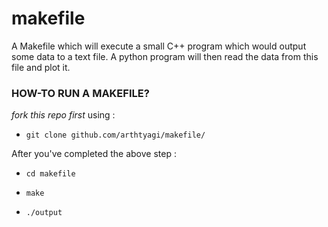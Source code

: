 # makefile
 A Makefile which will execute a small C++ program which would output some data to a text file. A python program will then read the data from this file and plot it.
 
 ### HOW-TO RUN A MAKEFILE?
 
 *fork this repo first* using :
 
* `git clone github.com/arthtyagi/makefile/`
 
 After you've completed the above step :
 
* `cd makefile`
 
* `make`
 
* `./output`
